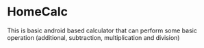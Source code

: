 # HomeCalc
This is basic android based calculator that can perform some basic operation (additional, subtraction, multiplication and division)
